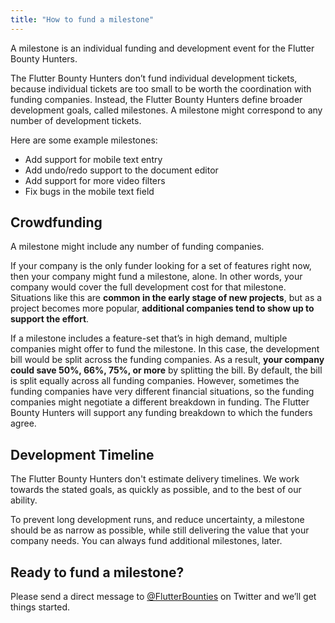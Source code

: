 ```yaml
---
title: "How to fund a milestone"
---
```


A milestone is an individual funding and development event for the Flutter Bounty Hunters.

The Flutter Bounty Hunters don’t fund individual development tickets, because individual tickets are too small to be worth the coordination with funding companies. Instead, the Flutter Bounty Hunters define broader development goals, called milestones. A milestone might correspond to any number of development tickets.

Here are some example milestones:

- Add support for mobile text entry
- Add undo/redo support to the document editor
- Add support for more video filters
- Fix bugs in the mobile text field

## Crowdfunding
A milestone might include any number of funding companies. 

If your company is the only funder looking for a set of features right now, then your company might fund a milestone, alone. In other words, your company would cover the full development cost for that milestone. Situations like this are **common in the early stage of new projects**, but as a project becomes more popular, **additional companies tend to show up to support the effort**.

If a milestone includes a feature-set that’s in high demand, multiple companies might offer to fund the milestone. In this case, the development bill would be split across the funding companies. As a result, **your company could save 50%, 66%, 75%, or more** by splitting the bill. By default, the bill is split equally across all funding companies. However, sometimes the funding companies have very different financial situations, so the funding companies might negotiate a different breakdown in funding. The Flutter Bounty Hunters will support any funding breakdown to which the funders agree.

## Development Timeline
The Flutter Bounty Hunters don't estimate delivery timelines. We work towards the stated goals, as quickly as possible, and to the best of our ability.

To prevent long development runs, and reduce uncertainty, a milestone should be as narrow as possible, while still delivering the value that your company needs. You can always fund additional milestones, later.

## Ready to fund a milestone?
Please send a direct message to [@FlutterBounties](https://twitter.com/FlutterBounties) on Twitter and we’ll get things started.
